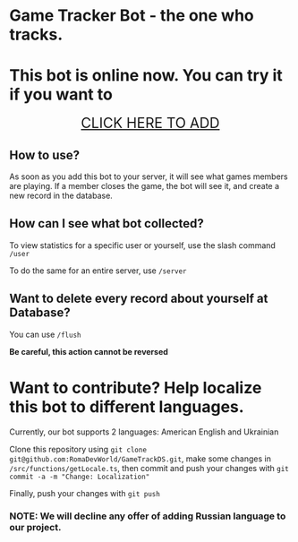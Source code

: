 # Game Tracker Bot - the one who tracks.

# This bot is online now. You can try it if you want to

<div>
  <a class="button" href="https://discord.com/api/oauth2/authorize?client_id=1030546888367288320&permissions=3072&scope=bot" style="display: flex; justify-content: center; font-size: 25px">
    <div class="text">
      CLICK HERE TO ADD
    </div>
  </a>
</div>

## How to use?

As soon as you add this bot to your server, it will see what games members are playing. If a member closes the game, the bot will see it, and create a new record in the database.

## How can I see what bot collected?

To view statistics for a specific user or yourself, use the slash command `/user`

To do the same for an entire server, use `/server`

## Want to delete every record about yourself at Database?

You can use `/flush`

**Be careful, this action cannot be reversed**

# Want to contribute? Help localize this bot to different languages.

Currently, our bot supports 2 languages: American English and Ukrainian

Clone this repository using `git clone git@github.com:RomaDevWorld/GameTrackDS.git`, make some changes in `/src/functions/getLocale.ts`, then commit and push your changes with `git commit -a -m "Change: Localization"`

Finally, push your changes with `git push`

### NOTE: We will decline any offer of adding Russian language to our project.
